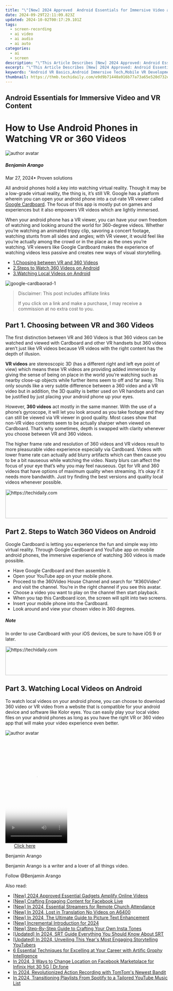 ```yaml
---
title: "\"[New] 2024 Approved  Android Essentials for Immersive Video and VR Content\""
date: 2024-09-29T22:11:09.823Z
updated: 2024-10-02T00:17:29.101Z
tags: 
  - screen-recording
  - ai video
  - ai audio
  - ai auto
categories: 
  - ai
  - screen
description: "\"This Article Describes [New] 2024 Approved: Android Essentials for Immersive Video and VR Content\""
excerpt: "\"This Article Describes [New] 2024 Approved: Android Essentials for Immersive Video and VR Content\""
keywords: "Android VR Basics,Android Immersive Tech,Mobile VR Development,Android Virtual Reality,Android AR Content,Essentials for Android VR,Android Video VR Guide"
thumbnail: https://thmb.techidaily.com/e9d9b71440a916b77a73a65e520d732ec704accfc7970398f4d716c0fa346167.jpg
---
```


## Android Essentials for Immersive Video and VR Content

# How to Use Android Phones in Watching VR or 360 Videos

![author avatar](https://images.wondershare.com/filmora/article-images/benjamin-arango-author.jpg)

##### Benjamin Arango

 Mar 27, 2024• Proven solutions

All android phones hold a key into watching virtual reality. Though it may be a low-grade virtual reality, the thing is, it’s still VR. Google has a platform wherein you can open your android phone into a cut-rate VR viewer called [Google Cardboard](https://tools.techidaily.com/wondershare/filmora/download/). The focus of this app is mostly put on games and experiences but it also empowers VR videos which are lightly immersed.

When your android phone has a VR viewer, you can have your own freedom of watching and looking around the world for 360-degree videos. Whether you’re watching an animated trippy clip, savoring a concert footage, watching stunts from all sides and angles; with VR viewer, it would feel like you’re actually among the crowd or in the place as the ones you’re watching. VR viewers like Google Cardboard makes the experience of watching videos less passive and creates new ways of visual storytelling.

* [1.Choosing between VR and 360 Videos](#part1)
* [2.Steps to Watch 360 Videos on Android](#part2)
* [3.Watching Local Videos on Android](#part3)

![google-cardbaorad-1](https://images.wondershare.com/filmora/resource/google-cardbaorad-1.jpg)

>  Disclaimer: This post includes affiliate links
>
>  If you click on a link and make a purchase, I may receive a commission at no extra cost to you.
>

## Part 1\. Choosing between VR and 360 Videos

The first distinction between VR and 360 Videos is that 360 videos can be watched and viewed with Cardboard and other VR handsets but 360 videos aren’t just like VR videos because VR videos with the right content has the depth of illusion.

**VR videos** are stereoscopic 3D (has a different right and left eye point of view) which means these VR videos are providing added immersion by giving the sense of being on place in the world you’re watching such as nearby close-up objects while further items seem to off and far away. This only sounds like a very subtle difference between a 360 video and a VR video but in addition, the 3D quality is better used on VR handsets and can be justified by just placing your android phone up your eyes.

However, **360 videos** act mostly in the same manner. With the use of a phone’s gyroscope, it will let you look around as you take footage and they can still be viewed via VR viewer in good quality. Most cases show that non-VR video contents seem to be actually sharper when viewed on Cardboard. That’s why sometimes, depth is swapped with clarity whenever you choose between VR and 360 videos.

The higher frame rate and resolution of 360 videos and VR videos result to more pleasurable video experience especially via Cardboard. Videos with lower frame rate can actually add blurry artifacts which can then cause you to be a bit nauseous while watching the video. Nasty blurs can affect the focus of your eye that’s why you may feel nauseous. Opt for VR and 360 videos that have options of maximum quality when streaming. It’s okay if it needs more bandwidth. Just try finding the best versions and quality local videos whenever possible.

<!-- affiliate ads begin -->
<a href="https://appsumo.8odi.net/c/5597632/2118306/7443" target="_top" id="2118306">
  <img src="//a.impactradius-go.com/display-ad/7443-2118306" border="0" alt="https://techidaily.com" width="728" height="90"/>
</a>
<img height="0" width="0" src="https://appsumo.8odi.net/i/5597632/2118306/7443" style="position:absolute;visibility:hidden;" border="0" />
<!-- affiliate ads end -->

## Part 2\. Steps to Watch 360 Videos on Android

Google Cardboard is letting you experience the fun and simple way into virtual reality. Through Google Cardboard and YouTube app on mobile android phones, the immersive experience of watching 360 videos is made possible.

* Have Google Cardboard and then assemble it.
* Open your YouTube app on your mobile phone.
* Proceed to the 360Video House Channel and search for “#360Video” and visit the channel. You’re in the right channel if you see this avatar.
* Choose a video you want to play on the channel then start playback.
* When you tap this Cardboard icon, the screen will split into two screens.
* Insert your mobile phone into the Cardboard.
* Look around and view your chosen video in 360 degrees.

##### Note

In order to use Cardboard with your iOS devices, be sure to have iOS 9 or later.

<!-- affiliate ads begin -->
<a href="https://united.elfm.net/c/5597632/2139563/4704" target="_top" id="2139563">
  <img src="//a.impactradius-go.com/display-ad/4704-2139563" border="0" alt="https://techidaily.com" width="728" height="90"/>
</a>
<img height="0" width="0" src="https://united.elfm.net/i/5597632/2139563/4704" style="position:absolute;visibility:hidden;" border="0" />
<!-- affiliate ads end -->

## Part 3\. Watching Local Videos on Android

To watch local videos on your android phone, you can choose to download 360 video or VR video from a website that is compatible for your android device and software like Kolor eyes. You can easily play your local video files on your android phones as long as you have the right VR or 360 video app that will make your video experience even better.

![author avatar](https://images.wondershare.com/filmora/article-images/benjamin-arango-author.jpg)

<!-- affiliate ads begin -->
<span id="1702748">
					<video width="192" height="320" style="cursor:pointer"
           poster="//a.impactradius-go.com/display-clicktoplayimage/1702748.png"
           onclick="if(!this.playClicked){this.play();this.setAttribute('controls',true);this.playClicked=true;}">
	   <source src="//a.impactradius-go.com/display-ad/18544-1702748">
	   <img src="//a.impactradius-go.com/display-clicktoplayimage/1702748.png" style="border: none; height: 100%; width: 100%; object-fit: contain">
	</video>
	<div style="width:120px;text-align:center"><a href="javascript:window.open(decodeURIComponent('https%3A%2F%2Ftwopages.pxf.io%2Fc%2F5597632%2F1702748%2F18544'), '_blank');void(0);">Click here</a></div>
</span>
<img height="0" width="0" src="https://imp.pxf.io/i/5597632/1702748/18544" style="position:absolute;visibility:hidden;" border="0" />
<!-- affiliate ads end -->

Benjamin Arango

Benjamin Arango is a writer and a lover of all things video.

Follow @Benjamin Arango


<ins class="adsbygoogle"
     style="display:block"
     data-ad-format="autorelaxed"
     data-ad-client="ca-pub-7571918770474297"
     data-ad-slot="1223367746"></ins>



<ins class="adsbygoogle"
     style="display:block"
     data-ad-client="ca-pub-7571918770474297"
     data-ad-slot="8358498916"
     data-ad-format="auto"
     data-full-width-responsive="true"></ins>


<span class="atpl-alsoreadstyle">Also read:</span>
<div><ul>
<li><a href="https://article-tips.techidaily.com/new-2024-approved-essential-gadgets-amplify-online-videos/"><u>[New] 2024 Approved Essential Gadgets Amplify Online Videos</u></a></li>
<li><a href="https://vimeo-videos.techidaily.com/new-crafting-engaging-content-for-facebook-live/"><u>[New] Crafting Engaging Content for Facebook Live</u></a></li>
<li><a href="https://article-tips.techidaily.com/new-in-2024-essential-streamers-for-remote-church-attendance/"><u>[New] In 2024, Essential Streamers for Remote Church Attendance</u></a></li>
<li><a href="https://article-tips.techidaily.com/new-in-2024-lost-in-translation-no-videos-on-a6400/"><u>[New] In 2024, Lost in Translation No Videos on A6400</u></a></li>
<li><a href="https://fox-helps.techidaily.com/new-in-2024-the-ultimate-guide-to-picture-text-enhancement/"><u>[New] In 2024, The Ultimate Guide to Picture Text Enhancement</u></a></li>
<li><a href="https://article-tips.techidaily.com/new-incremental-introduction-for-2024/"><u>[New] Incremental Introduction for 2024</u></a></li>
<li><a href="https://article-tips.techidaily.com/new-step-by-step-guide-to-crafting-your-own-insta-tones/"><u>[New] Step-By-Step Guide to Crafting Your Own Insta Tones</u></a></li>
<li><a href="https://article-tips.techidaily.com/updated-in-2024-srt-guide-everything-you-should-know-about-srt/"><u>[Updated] In 2024, SRT Guide Everything You Should Know About SRT</u></a></li>
<li><a href="https://article-posts.techidaily.com/updated-in-2024-unveiling-this-years-most-engaging-storytelling-youtubers/"><u>[Updated] In 2024, Unveiling This Year's Most Engaging Storytelling YouTubers</u></a></li>
<li><a href="https://tech-haven.techidaily.com/6-essential-techniques-for-excelling-at-your-career-with-artific-grophy-intelligence/"><u>6 Essential Techniques for Excelling at Your Career with Artific Grophy Intelligence</u></a></li>
<li><a href="https://change-location.techidaily.com/in-2024-3-ways-to-change-location-on-facebook-marketplace-for-infinix-hot-30-5g-drfone-by-drfone-virtual-android/"><u>In 2024, 3 Ways to Change Location on Facebook Marketplace for Infinix Hot 30 5G | Dr.fone</u></a></li>
<li><a href="https://extra-guidance.techidaily.com/in-2024-revolutionized-action-recording-with-tomtoms-newest-bandit/"><u>In 2024, Revolutionized Action Recording with TomTom's Newest Bandit</u></a></li>
<li><a href="https://youtube-stream.techidaily.com/in-2024-transitioning-playlists-from-spotify-to-a-tailored-youtube-music-list/"><u>In 2024, Transitioning Playlists From Spotify to a Tailored YouTube Music List</u></a></li>
</ul></div>

